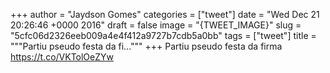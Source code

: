 
+++
author = "Jaydson Gomes"
categories = ["tweet"]
date = "Wed Dec 21 20:26:46 +0000 2016"
draft = false
image = "{TWEET_IMAGE}"
slug = "5cfc06d2326eeb009a4e4f412a9727b7cdb5a0bb"
tags = ["tweet"]
title = """Partiu pseudo festa da fi..."""
+++
Partiu pseudo festa da firma https://t.co/VKTolOeZYw
